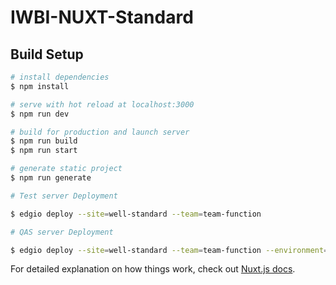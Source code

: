 # IWBI-NUXT-Standard

## Build Setup

```bash
# install dependencies
$ npm install

# serve with hot reload at localhost:3000
$ npm run dev

# build for production and launch server
$ npm run build
$ npm run start

# generate static project
$ npm run generate

# Test server Deployment

$ edgio deploy --site=well-standard --team=team-function

# QAS server Deployment

$ edgio deploy --site=well-standard --team=team-function --environment=qas
```

For detailed explanation on how things work, check out [Nuxt.js docs](https://nuxtjs.org).
